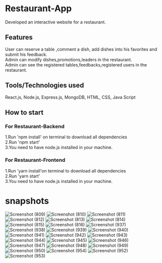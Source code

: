 # Restaurant-App
Developed an interactive  website for a restaurant.
## Features
User can reserve a table ,comment a dish, add dishes into his favorites and submit his feedback.<br/>
Admin can modify dishes,promotions,leaders in the restaurant.<br/>
Admin can see the registered tables,feedbacks,registered users in the restaurant.
## Tools/Technologies used
React.js, Node.js, Express.js, MongoDB, HTML, CSS, Java Script
## How to start
### For Restaurant-Backend
1.Run 'npm install' on terminal to download all dependencies<br/>
2.Run 'npm start'<br/>
3.You need to have node.js installed in your machine.
### For Restaurant-Frontend
1.Run 'yarn install'on terminal to download all dependencies<br/>
2.Run 'yarn start'<br/>
3.You need to have node.js installed in your machine.
# snapshots
![Screenshot (809)](https://user-images.githubusercontent.com/64676780/131870538-dce7c001-7537-4310-8353-ff9216d4e57e.png)
![Screenshot (810)](https://user-images.githubusercontent.com/64676780/131870536-5f7b7565-c137-4406-8b74-755f66d03c2a.png)
![Screenshot (811)](https://user-images.githubusercontent.com/64676780/131870532-5087aa74-1582-4c33-99ef-520cbf16c7ea.png)
![Screenshot (812)](https://user-images.githubusercontent.com/64676780/131870528-5a2089ba-7276-4c29-8d7a-8b2112c8a7f6.png)
![Screenshot (813)](https://user-images.githubusercontent.com/64676780/131870522-6883cbc4-587d-4aaa-8d41-30ff8ee5c2a0.png)
![Screenshot (814)](https://user-images.githubusercontent.com/64676780/131870516-c2687895-6a28-481a-ae58-e919b1396559.png)
![Screenshot (815)](https://user-images.githubusercontent.com/64676780/131870512-d06e6f00-7144-4355-b63a-917db36893f9.png)
![Screenshot (816)](https://user-images.githubusercontent.com/64676780/131870510-6b2eb405-1323-4677-9f0e-2c707908dd95.png)
![Screenshot (937)](https://user-images.githubusercontent.com/64676780/132082463-bbbe0ce4-0503-439b-8d12-430bb262ed70.png)
![Screenshot (938)](https://user-images.githubusercontent.com/64676780/132082464-64db7574-d30a-4539-b80c-80a84e198c61.png)
![Screenshot (939)](https://user-images.githubusercontent.com/64676780/132082467-0550f15c-8b38-493e-bcf5-9d8c68fb718a.png)
![Screenshot (940)](https://user-images.githubusercontent.com/64676780/132082468-38fd5885-174b-4df0-9585-af61947ce909.png)
![Screenshot (941)](https://user-images.githubusercontent.com/64676780/132082470-2637a42e-acf8-4d74-b2ea-fadef8c1bb07.png)
![Screenshot (942)](https://user-images.githubusercontent.com/64676780/132082471-f3482691-62dd-4d02-ab91-3ce3805a8e8b.png)
![Screenshot (943)](https://user-images.githubusercontent.com/64676780/132082472-dddd8066-0f25-49e4-ba02-745559406aca.png)
![Screenshot (944)](https://user-images.githubusercontent.com/64676780/132082473-1b73c355-5160-4afc-b8b0-b36de163f015.png)
![Screenshot (945)](https://user-images.githubusercontent.com/64676780/132082474-93c48ffa-a4b6-4edc-a916-eedb3e5c73ca.png)
![Screenshot (946)](https://user-images.githubusercontent.com/64676780/132082453-fdc87da7-a628-43a2-afd5-71a726bd8919.png)
![Screenshot (947)](https://user-images.githubusercontent.com/64676780/132082454-798d587c-a320-4fd7-a76e-2369e37d5d32.png)
![Screenshot (948)](https://user-images.githubusercontent.com/64676780/132082456-728fa4a0-7ebd-44f4-b90b-140f29b71bfe.png)
![Screenshot (949)](https://user-images.githubusercontent.com/64676780/132082457-a054cfee-ee9d-4b66-b7d2-4effc45486f5.png)
![Screenshot (950)](https://user-images.githubusercontent.com/64676780/132082458-9a4d0ac5-a276-4eba-b84d-99d07c2cf146.png)
![Screenshot (954)](https://user-images.githubusercontent.com/64676780/132083083-8641e99a-38b3-477f-9eaa-08cf7ccc9d2c.png)
![Screenshot (952)](https://user-images.githubusercontent.com/64676780/132082460-992e9d03-31c3-4405-b0c1-be5b98a923ae.png)
![Screenshot (953)](https://user-images.githubusercontent.com/64676780/132082461-1292014a-8436-4450-88f4-8374193e7d47.png)

